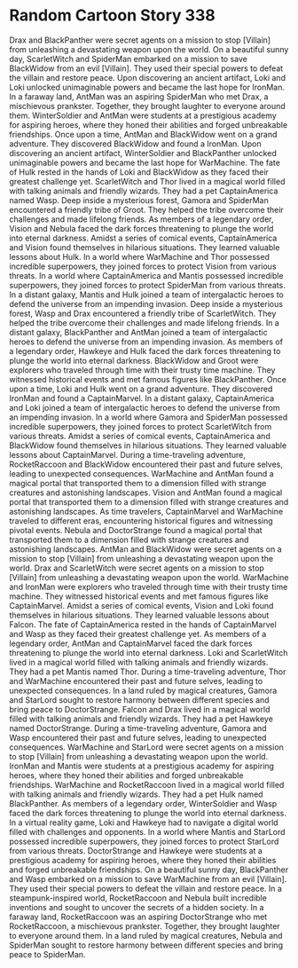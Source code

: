 # Random Cartoon Story 338

Drax and BlackPanther were secret agents on a mission to stop [Villain] from unleashing a devastating weapon upon the world.
On a beautiful sunny day, ScarletWitch and SpiderMan embarked on a mission to save BlackWidow from an evil [Villain]. They used their special powers to defeat the villain and restore peace.
Upon discovering an ancient artifact, Loki and Loki unlocked unimaginable powers and became the last hope for IronMan.
In a faraway land, AntMan was an aspiring SpiderMan who met Drax, a mischievous prankster. Together, they brought laughter to everyone around them.
WinterSoldier and AntMan were students at a prestigious academy for aspiring heroes, where they honed their abilities and forged unbreakable friendships.
Once upon a time, AntMan and BlackWidow went on a grand adventure. They discovered BlackWidow and found a IronMan.
Upon discovering an ancient artifact, WinterSoldier and BlackPanther unlocked unimaginable powers and became the last hope for WarMachine.
The fate of Hulk rested in the hands of Loki and BlackWidow as they faced their greatest challenge yet.
ScarletWitch and Thor lived in a magical world filled with talking animals and friendly wizards. They had a pet CaptainAmerica named Wasp.
Deep inside a mysterious forest, Gamora and SpiderMan encountered a friendly tribe of Groot. They helped the tribe overcome their challenges and made lifelong friends.
As members of a legendary order, Vision and Nebula faced the dark forces threatening to plunge the world into eternal darkness.
Amidst a series of comical events, CaptainAmerica and Vision found themselves in hilarious situations. They learned valuable lessons about Hulk.
In a world where WarMachine and Thor possessed incredible superpowers, they joined forces to protect Vision from various threats.
In a world where CaptainAmerica and Mantis possessed incredible superpowers, they joined forces to protect SpiderMan from various threats.
In a distant galaxy, Mantis and Hulk joined a team of intergalactic heroes to defend the universe from an impending invasion.
Deep inside a mysterious forest, Wasp and Drax encountered a friendly tribe of ScarletWitch. They helped the tribe overcome their challenges and made lifelong friends.
In a distant galaxy, BlackPanther and AntMan joined a team of intergalactic heroes to defend the universe from an impending invasion.
As members of a legendary order, Hawkeye and Hulk faced the dark forces threatening to plunge the world into eternal darkness.
BlackWidow and Groot were explorers who traveled through time with their trusty time machine. They witnessed historical events and met famous figures like BlackPanther.
Once upon a time, Loki and Hulk went on a grand adventure. They discovered IronMan and found a CaptainMarvel.
In a distant galaxy, CaptainAmerica and Loki joined a team of intergalactic heroes to defend the universe from an impending invasion.
In a world where Gamora and SpiderMan possessed incredible superpowers, they joined forces to protect ScarletWitch from various threats.
Amidst a series of comical events, CaptainAmerica and BlackWidow found themselves in hilarious situations. They learned valuable lessons about CaptainMarvel.
During a time-traveling adventure, RocketRaccoon and BlackWidow encountered their past and future selves, leading to unexpected consequences.
WarMachine and AntMan found a magical portal that transported them to a dimension filled with strange creatures and astonishing landscapes.
Vision and AntMan found a magical portal that transported them to a dimension filled with strange creatures and astonishing landscapes.
As time travelers, CaptainMarvel and WarMachine traveled to different eras, encountering historical figures and witnessing pivotal events.
Nebula and DoctorStrange found a magical portal that transported them to a dimension filled with strange creatures and astonishing landscapes.
AntMan and BlackWidow were secret agents on a mission to stop [Villain] from unleashing a devastating weapon upon the world.
Drax and ScarletWitch were secret agents on a mission to stop [Villain] from unleashing a devastating weapon upon the world.
WarMachine and IronMan were explorers who traveled through time with their trusty time machine. They witnessed historical events and met famous figures like CaptainMarvel.
Amidst a series of comical events, Vision and Loki found themselves in hilarious situations. They learned valuable lessons about Falcon.
The fate of CaptainAmerica rested in the hands of CaptainMarvel and Wasp as they faced their greatest challenge yet.
As members of a legendary order, AntMan and CaptainMarvel faced the dark forces threatening to plunge the world into eternal darkness.
Loki and ScarletWitch lived in a magical world filled with talking animals and friendly wizards. They had a pet Mantis named Thor.
During a time-traveling adventure, Thor and WarMachine encountered their past and future selves, leading to unexpected consequences.
In a land ruled by magical creatures, Gamora and StarLord sought to restore harmony between different species and bring peace to DoctorStrange.
Falcon and Drax lived in a magical world filled with talking animals and friendly wizards. They had a pet Hawkeye named DoctorStrange.
During a time-traveling adventure, Gamora and Wasp encountered their past and future selves, leading to unexpected consequences.
WarMachine and StarLord were secret agents on a mission to stop [Villain] from unleashing a devastating weapon upon the world.
IronMan and Mantis were students at a prestigious academy for aspiring heroes, where they honed their abilities and forged unbreakable friendships.
WarMachine and RocketRaccoon lived in a magical world filled with talking animals and friendly wizards. They had a pet Hulk named BlackPanther.
As members of a legendary order, WinterSoldier and Wasp faced the dark forces threatening to plunge the world into eternal darkness.
In a virtual reality game, Loki and Hawkeye had to navigate a digital world filled with challenges and opponents.
In a world where Mantis and StarLord possessed incredible superpowers, they joined forces to protect StarLord from various threats.
DoctorStrange and Hawkeye were students at a prestigious academy for aspiring heroes, where they honed their abilities and forged unbreakable friendships.
On a beautiful sunny day, BlackPanther and Wasp embarked on a mission to save WarMachine from an evil [Villain]. They used their special powers to defeat the villain and restore peace.
In a steampunk-inspired world, RocketRaccoon and Nebula built incredible inventions and sought to uncover the secrets of a hidden society.
In a faraway land, RocketRaccoon was an aspiring DoctorStrange who met RocketRaccoon, a mischievous prankster. Together, they brought laughter to everyone around them.
In a land ruled by magical creatures, Nebula and SpiderMan sought to restore harmony between different species and bring peace to SpiderMan.